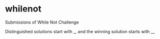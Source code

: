 # whilenot
Submissions of While Not Challenge

Distinguished solutions start with _, and the winning solution starts with __
